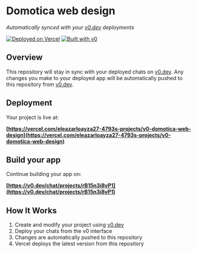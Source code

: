 # Domotica web design

*Automatically synced with your [v0.dev](https://v0.dev) deployments*

[![Deployed on Vercel](https://img.shields.io/badge/Deployed%20on-Vercel-black?style=for-the-badge&logo=vercel)](https://vercel.com/eleazarloayza27-4793s-projects/v0-domotica-web-design)
[![Built with v0](https://img.shields.io/badge/Built%20with-v0.dev-black?style=for-the-badge)](https://v0.dev/chat/projects/rB15n3i8vP1)

## Overview

This repository will stay in sync with your deployed chats on [v0.dev](https://v0.dev).
Any changes you make to your deployed app will be automatically pushed to this repository from [v0.dev](https://v0.dev).

## Deployment

Your project is live at:

**[https://vercel.com/eleazarloayza27-4793s-projects/v0-domotica-web-design](https://vercel.com/eleazarloayza27-4793s-projects/v0-domotica-web-design)**

## Build your app

Continue building your app on:

**[https://v0.dev/chat/projects/rB15n3i8vP1](https://v0.dev/chat/projects/rB15n3i8vP1)**

## How It Works

1. Create and modify your project using [v0.dev](https://v0.dev)
2. Deploy your chats from the v0 interface
3. Changes are automatically pushed to this repository
4. Vercel deploys the latest version from this repository